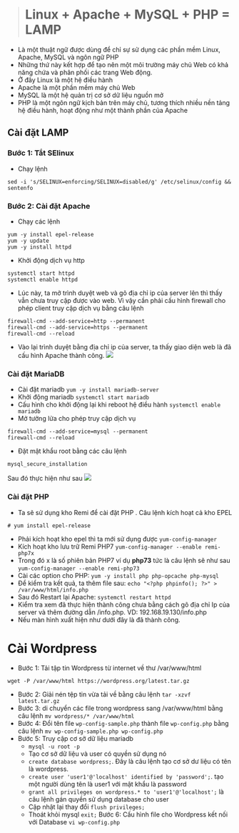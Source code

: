 > # Linux + Apache + MySQL + PHP = LAMP
- Là một thuật ngữ được dùng để chỉ sự sử dụng các phần mềm Linux, Apache, MySQL và ngôn ngữ PHP
- Những thứ này kết hợp để tạo nên một môi trường máy chủ Web có khả năng chứa và phân phối các trang Web động.
- Ở đây Linux là một hệ điều hành
- Apache là một phần mềm máy chủ Web
- MySQL là một hệ quản trị cơ sở dữ liệu nguồn mở
- PHP là một ngôn ngữ kịch bản trên máy chủ, tương thích nhiều nền tảng hệ điều hành, hoạt động như một thành phần của Apache
## Cài đặt LAMP
### Bước 1: Tắt SElinux
- Chạy lệnh
```
sed -i 's/SELINUX=enforcing/SELINUX=disabled/g' /etc/selinux/config && sentenfo
```
### Bước 2: Cài đặt Apache
- Chạy các lệnh
```
yum -y install epel-release
yum -y update
yum -y install httpd
```
- Khởi động dịch vụ http
```
systemctl start httpd
systemctl enable httpd
```
- Lúc này, ta mở trình duyệt web và gõ địa chỉ ip của server lên thì thấy vẫn chưa truy cập được vào web. Vì vậy cần phải cấu hình firewall cho phép client truy cập dịch vụ bằng câu lệnh
```
firewall-cmd --add-service=http --permanent
firewall-cmd --add-service=https --permanent
firewall-cmd --reload
```
- Vào lại trình duyệt bằng địa chỉ ip của server, ta thấy giao diện web là đã cấu hình Apache thành công.
![](https://imgur.com/8yKytdU.png)
### Cài đặt MariaDB
- Cài đặt mariadb `yum -y install mariadb-server`
- Khởi động mariadb `systemctl start mariadb`
- Cấu hình cho khởi động lại khi reboot hệ điều hành `systemctl enable mariadb`
- Mở tưởng lửa cho phép truy cập dịch vụ
```
firewall-cmd --add-service=mysql --permanent
firewall-cmd --reload
```
- Đặt mật khẩu root bằng các câu lệnh
```
mysql_secure_installation
```
Sau đó thực hiện như sau
![](https://imgur.com/uJwdyVw.png)
### Cài đặt PHP
- Ta sẽ sử dụng kho Remi để cài đặt PHP . Câu lệnh kích hoạt cả kho EPEL
```
# yum install epel-release 
```
- Phải kích hoạt kho epel thì ta mới sử dụng được  `yum-config-manager`
- Kích hoạt kho lưu trữ Remi PHP7
`yum-config-manager --enable remi-php7x`
- Trong đó x là số phiên bản PHP7 ví dụ **php73** tức là câu lệnh sẽ như sau `yum-config-manager --enable remi-php73`
- Cài các option cho PHP: `yum -y install php php-opcache php-mysql`
- Để kiểm tra kết quả, ta thêm file sau:
`echo "<?php phpinfo(); ?>" > /var/www/html/info.php`
- Sau đó Restart lại Apache: `systemctl restart httpd`
- Kiểm tra xem đã thực hiện thành công chưa bằng cách gõ địa chỉ Ip của server và thêm đường dẫn /info.php. VD: 192.168.19.130/info.php
- Nếu màn hình xuất hiện như dưới đây là đã thành công.
# Cài Wordpress
- Bước 1: Tải tập tin Wordpress từ internet về thư /var/www/html
```
wget -P /var/www/html https://wordpress.org/latest.tar.gz
```
- Bước 2: Giải nén tệp tin vừa tải về bằng câu lệnh `tar -xzvf latest.tar.gz`
- Bước 3: di chuyển các file trong wordpress sang /var/www/html bằng câu lệnh `mv wordpress/* /var/www/html`    
- Bước 4: Đổi tên file `wp-config-sample.php` thành file `wp-config.php` bằng câu lệnh `mv wp-config-sample.php wp-config.php`
- Bước 5: Truy cập cơ sở dữ liệu mariadb
  - `mysql -u root -p`
  - Tạo cơ sở dữ liệu và user có quyền sử dụng nó
  - `create database wordpress;`. Đây là câu lệnh tạo cơ sở dư liệu có tên là wordpress.
  - `create user 'user1'@'localhost' identified by 'password';`. tạo một người dùng tên là user1 với mật khẩu là password
  - `grant all privileges on wordpress.* to 'user1'@'localhost';` là câu lệnh gán quyền sử dụng database cho user
  - Cập nhật lại thay đổi `flush privileges;`
  - Thoát khỏi mysql `exit;`
Bước 6: Cấu hình file cho Wordpress kết nối với Database
`vi wp-config.php`




